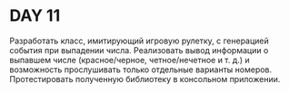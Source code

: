 # DAY 11

Разработать класс, имитирующий игровую рулетку, с генерацией события при выпадении числа. Реализовать вывод информации о выпавшем числе (красное/черное, четное/нечетное и т. д.) и возможность прослушивать только отдельные варианты номеров. Протестировать полученную библиотеку в консольном приложении.
